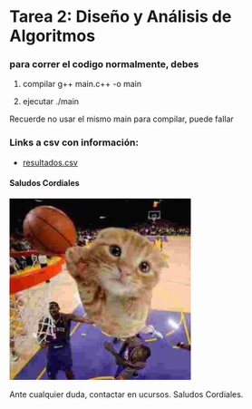 # Tarea 2: Diseño y Análisis de Algoritmos

### para correr el codigo normalmente, debes
1) compilar g++ main.c++ -o main

2) ejecutar ./main

Recuerde no usar el mismo main para compilar, puede fallar

### Links a csv con información:

- [resultados.csv](resultados.csv)

#### Saludos Cordiales
![Gato](images/gatopro.webp)

Ante cualquier duda, contactar en ucursos.
Saludos Cordiales.
